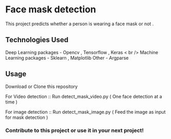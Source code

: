 # Face mask detection

This project predicts whether a person is wearing a face mask or not .

## Technologies Used

Deep Learning packages - Opencv , Tensorflow , Keras < br />
Machine Learning packages  - Sklearn , Matplotlib
Other - Argparse

## Usage 

Download or Clone this repository

For Video detection ::  Run detect_mask_video.py ( One face detection at a time )

For image detection ::  Run detect_mask_image.py ( Feed the image as input for mask detection )

### Contribute to this project or use it in your next project! 

 

 

 

